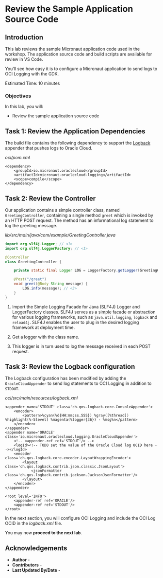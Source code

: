 # Review the Sample Application Source Code

## Introduction

This lab reviews the sample Micronaut application code used in the workshop. The application source code and build scripts are available for review in VS Code.

You'll see how easy it is to configure a Micronaut application to send logs to OCI Logging with the GDK.

Estimated Time: 10 minutes

### Objectives

In this lab, you will:

* Review the sample application source code

## Task 1: Review the Application Dependencies

The build file contains the following dependency to support the [Logback](https://logback.qos.ch/) appender that pushes logs to Oracle Cloud.

_oci/pom.xml_

	<dependency>
		<groupId>io.micronaut.oraclecloud</groupId>
		<artifactId>micronaut-oraclecloud-logging</artifactId>
		<scope>compile</scope>
	</dependency>


## Task 2: Review the Controller

Our application contains a simple controller class, named `GreetingController`, containing a single method `greet` which is invoked by an HTTP POST request. The method has an informational log statement to log the greeting message.

_lib/src/main/java/com/example/GreetingController.java_

``` java
import org.slf4j.Logger; // <1>
import org.slf4j.LoggerFactory; // <1>

@Controller
class GreetingController {

    private static final Logger LOG = LoggerFactory.getLogger(GreetingController.class); // <2>

    @Post("/greet")
    void greet(@Body String message) {
        LOG.info(message); // <3>
    }
}
```

1. Import the Simple Logging Facade for Java (SLF4J) Logger and LoggerFactory classes. SLF4J serves as a simple facade or abstraction for various logging frameworks, such as `java.util.logging`, `logback` and `reload4j`. SLF4J enables the user to plug in the desired logging framework at deployment time.

2. Get a logger with the class name.

3. This logger is in turn used to log the message received in each POST request.

## Task 3: Review the Logback configuration

The Logback configuration has been modified by adding the `OracleCloudAppender` to send log statements to OCI Logging in addition to `STDOUT`.

_oci/src/main/resources/logback.xml_

<configuration debug='false'>

	<appender name='STDOUT' class='ch.qos.logback.core.ConsoleAppender'>
		<encoder>
			<pattern>%cyan(%d{HH:mm:ss.SSS}) %gray([%thread]) %highlight(%-5level) %magenta(%logger{36}) - %msg%n</pattern>
		</encoder>
	</appender>
	<appender name='ORACLE' class='io.micronaut.oraclecloud.logging.OracleCloudAppender'>
		<!-- <appender-ref ref='STDOUT'/> -->
		<logId><!-- TODO set the value of the Oracle Cloud log OCID here --></logId>
		<encoder class='ch.qos.logback.core.encoder.LayoutWrappingEncoder'>
			<layout class='ch.qos.logback.contrib.json.classic.JsonLayout'>
				<jsonFormatter class='ch.qos.logback.contrib.jackson.JacksonJsonFormatter'/>
			</layout>
		</encoder>
	</appender>

	<root level='INFO'>
		<appender-ref ref='ORACLE'/>
		<appender-ref ref='STDOUT'/>
	</root>

</configuration>

In the next section, you will configure OCI Logging and include the OCI Log OCID in the _logback.xml_ file.

You may now **proceed to the next lab**.

## Acknowledgements

* **Author** - [](var:author)
* **Contributors** - [](var:contributors)
* **Last Updated By/Date** - [](var:last_updated)
